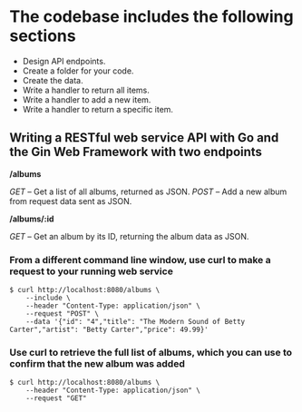 # The codebase includes the following sections

+ Design API endpoints.
+ Create a folder for your code.
+ Create the data.
+ Write a handler to return all items.
+ Write a handler to add a new item.
+ Write a handler to return a specific item.

## Writing a RESTful web service API with Go and the Gin Web Framework with two endpoints

__/albums__

_GET_ – Get a list of all albums, returned as JSON.
_POST_ – Add a new album from request data sent as JSON.

__/albums/:id__

_GET_ – Get an album by its ID, returning the album data as JSON. 

### From a different command line window, use __curl__ to make a request to your running web service

```
$ curl http://localhost:8080/albums \
    --include \
    --header "Content-Type: application/json" \
    --request "POST" \
    --data '{"id": "4","title": "The Modern Sound of Betty Carter","artist": "Betty Carter","price": 49.99}'
```

### Use __curl__ to retrieve the full list of albums, which you can use to confirm that the new album was added

```
$ curl http://localhost:8080/albums \
    --header "Content-Type: application/json" \
    --request "GET"
```


